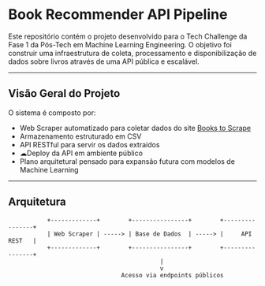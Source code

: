 # Book Recommender API Pipeline

Este repositório contém o projeto desenvolvido para o Tech Challenge da Fase 1 da Pós-Tech em Machine Learning Engineering. O objetivo foi construir uma infraestrutura de coleta, processamento e disponibilização de dados sobre livros através de uma API pública e escalável.

---

## Visão Geral do Projeto

O sistema é composto por:
- Web Scraper automatizado para coletar dados do site [Books to Scrape](https://books.toscrape.com/)
- Armazenamento estruturado em CSV
-  API RESTful para servir os dados extraídos
- ☁Deploy da API em ambiente público
- Plano arquitetural pensado para expansão futura com modelos de Machine Learning

---

## Arquitetura

```plaintext
           +-------------+        +----------------+        +----------------+
           | Web Scraper | -----> | Base de Dados  | -----> |     API REST   |
           +-------------+        +----------------+        +----------------+
                                           |
                                           v
                                Acesso via endpoints públicos
